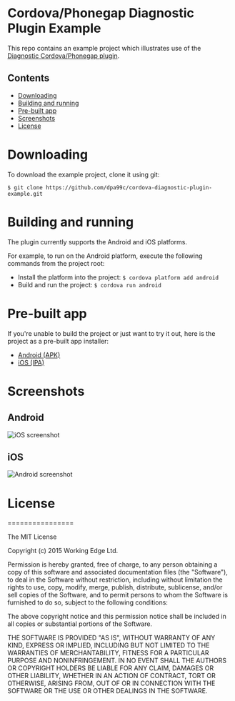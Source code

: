 Cordova/Phonegap Diagnostic Plugin Example
==========================================

This repo contains an example project which illustrates use of the [Diagnostic Cordova/Phonegap plugin](https://github.com/dpa99c/cordova-diagnostic-plugin).


## Contents
* [Downloading](#downloading)
* [Building and running](#building-and-running)
* [Pre-built app](#pre-built-app)
* [Screenshots](#screenshots)
* [License](#license)
 
# Downloading

To download the example project, clone it using git:

    $ git clone https://github.com/dpa99c/cordova-diagnostic-plugin-example.git

# Building and running

The plugin currently supports the Android and iOS platforms.

For example, to run on the Android platform, execute the following commands from the project root:

- Install the platform into the project: `$ cordova platform add android`
- Build and run the project: `$ cordova run android`

# Pre-built app
If you're unable to build the project or just want to try it out, here is the project as a pre-built app installer:

- [Android (APK)](build/cordova-diagnostic-plugin-example.apk)
- [iOS (IPA)](build/cordova-diagnostic-plugin-example.ipa)

# Screenshots

## Android

![iOS screenshot](https://raw.githubusercontent.com/dpa99c/cordova-diagnostic-plugin-example/master/screenshots/android.png)

## iOS

![Android screenshot](https://raw.githubusercontent.com/dpa99c/cordova-diagnostic-plugin-example/master/screenshots/ios.png)

# License
================

The MIT License

Copyright (c) 2015 Working Edge Ltd.

Permission is hereby granted, free of charge, to any person obtaining a copy
of this software and associated documentation files (the "Software"), to deal
in the Software without restriction, including without limitation the rights
to use, copy, modify, merge, publish, distribute, sublicense, and/or sell
copies of the Software, and to permit persons to whom the Software is
furnished to do so, subject to the following conditions:

The above copyright notice and this permission notice shall be included in
all copies or substantial portions of the Software.

THE SOFTWARE IS PROVIDED "AS IS", WITHOUT WARRANTY OF ANY KIND, EXPRESS OR
IMPLIED, INCLUDING BUT NOT LIMITED TO THE WARRANTIES OF MERCHANTABILITY,
FITNESS FOR A PARTICULAR PURPOSE AND NONINFRINGEMENT. IN NO EVENT SHALL THE
AUTHORS OR COPYRIGHT HOLDERS BE LIABLE FOR ANY CLAIM, DAMAGES OR OTHER
LIABILITY, WHETHER IN AN ACTION OF CONTRACT, TORT OR OTHERWISE, ARISING FROM,
OUT OF OR IN CONNECTION WITH THE SOFTWARE OR THE USE OR OTHER DEALINGS IN
THE SOFTWARE.